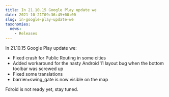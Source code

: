 ```yaml
---
title: In 21.10.15 Google Play update we
date: 2021-10-21T09:36:45+00:00
slug: in-google-play-update-we
taxonomies:
  news:
    - Releases
---
```


In 21.10.15 Google Play update we:

- Fixed crash for Public Routing in some cities
- Added workaround for the nasty Android 11 layout bug when the bottom toolbar was screwed up
- Fixed some translations
- barrier=swing\_gate is now visible on the map

Fdroid is not ready yet, stay tuned.

